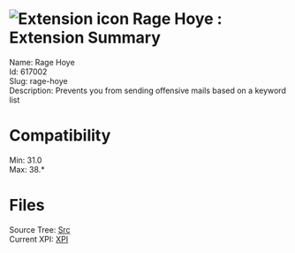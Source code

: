 # ![Extension icon](https://addons.thunderbird.net/static/img/addon-icons/alerts-64.png) Rage Hoye : Extension Summary

Name: Rage Hoye  
Id: 617002  
Slug: rage-hoye  
Description: Prevents you from sending offensive mails based on a keyword list
  

# Compatibility
Min: 31.0  
Max: 38.*  

# Files

Source Tree: [Src](C:/Dev/Thunderbird/ThunderKdB/xall/xOther/617002-rage-hoye/src)  
Current XPI: [XPI](C:/Dev/Thunderbird/ThunderKdB/xall/xOther/617002-rage-hoye/xpi)  



